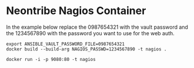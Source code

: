 Neontribe Nagios Container
==========================

In the example below replace the 0987654321 with the vault password and the 1234567890 with the password you want to use for the web auth.

    export ANSIBLE_VAULT_PASSWORD_FILE=0987654321
    docker build --build-arg NAGIOS_PASSWD=1234567890 -t nagios .

    docker run -i -p 9080:80 -t nagios

